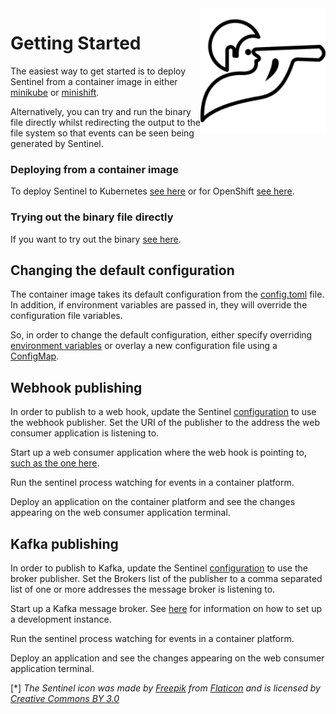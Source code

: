 <img src="./../pics/sentinel_small.png" align="right" height="200" width="200"/>

# Getting Started

The easiest way to get started is to deploy Sentinel from a container image in either [minikube](https://kubernetes.io/docs/tasks/tools/install-minikube/) or [minishift](https://www.okd.io/minishift/).

Alternatively, you can try and run the binary file directly whilst redirecting the output to the file system so that events can be seen being generated by Sentinel.

### Deploying from a container image

To deploy Sentinel to Kubernetes [see here](../scripts/kube/readme.md) or for OpenShift [see here](../scripts/openshift/readme.md).

### Trying out the binary file directly

If you want to try out the binary [see here](./binary_deploy.md).

## Changing the default configuration

The container image takes its default configuration from the [config.toml](../config.toml) file. In addition, if environment variables are passed in, they will override the configuration file variables.

So, in order to change the default configuration, either specify overriding [environment variables](configuration.md) or overlay a new configuration file using a [ConfigMap](https://docs.openshift.com/container-platform/3.11/dev_guide/configmaps.html#configmaps-creating-from-files).

## Webhook publishing

In order to publish to a web hook, update the Sentinel [configuration](configuration.md) to use the webhook publisher. Set the URI of the publisher to the address the web consumer application is listening to.

Start up a web consumer application where the web hook is pointing to, [such as the one here](../scripts/webhook/readme.md).

Run the sentinel process watching for events in a container platform.

Deploy an application on the container platform and see the changes appearing on the web consumer application terminal.

## Kafka publishing

In order to publish to Kafka, update the Sentinel [configuration](configuration.md) to use the broker publisher. Set the Brokers list of the publisher to a comma separated list of one or more addresses the message broker is listening to.

Start up a Kafka message broker. See [here](../scripts/kafka/readme.md) for information on how to set up a development instance.

Run the sentinel process watching for events in a container platform.

Deploy an application and see the changes appearing on the web consumer application terminal.

[*] _The Sentinel icon was made by [Freepik](https://www.freepik.com) from [Flaticon](https://www.flaticon.com) and is licensed by [Creative Commons BY 3.0](http://creativecommons.org/licenses/by/3.0)_